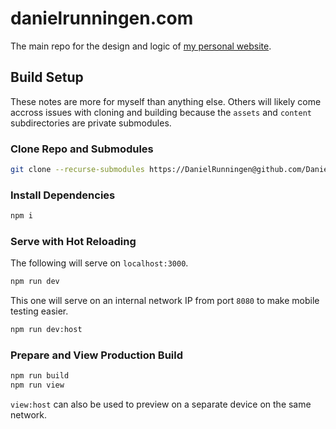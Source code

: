 # danielrunningen.com

The main repo for the design and logic of [my personal website](https://www.danielrunningen.com).

## Build Setup

These notes are more for myself than anything else.
Others will likely come accross issues with cloning and building because the `assets` and `content` subdirectories are private submodules.

### Clone Repo and Submodules

```bash
git clone --recurse-submodules https://DanielRunningen@github.com/DanielRunningen/danielrunningen.com && cd danielrunningen.com
```

### Install Dependencies

```bash
npm i
```

### Serve with Hot Reloading

The following will serve on `localhost:3000`.

```bash
npm run dev
```

This one will serve on an internal network IP from port `8080` to make mobile testing easier.

```bash
npm run dev:host
```

### Prepare and View Production Build

```bash
npm run build
npm run view
```

`view:host` can also be used to preview on a separate device on the same network.
